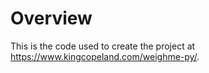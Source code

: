 # Overview

This is the code used to create the project at <a href="https://www.kingcopeland.com/weighme-py/" target="_blank">https://www.kingcopeland.com/weighme-py/</a>.